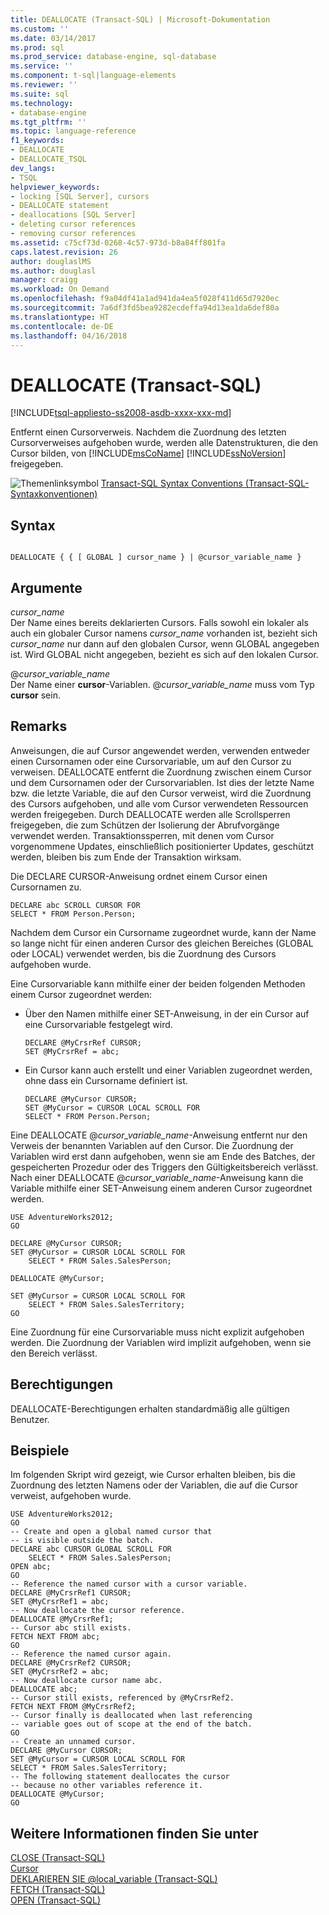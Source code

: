 ```yaml
---
title: DEALLOCATE (Transact-SQL) | Microsoft-Dokumentation
ms.custom: ''
ms.date: 03/14/2017
ms.prod: sql
ms.prod_service: database-engine, sql-database
ms.service: ''
ms.component: t-sql|language-elements
ms.reviewer: ''
ms.suite: sql
ms.technology:
- database-engine
ms.tgt_pltfrm: ''
ms.topic: language-reference
f1_keywords:
- DEALLOCATE
- DEALLOCATE_TSQL
dev_langs:
- TSQL
helpviewer_keywords:
- locking [SQL Server], cursors
- DEALLOCATE statement
- deallocations [SQL Server]
- deleting cursor references
- removing cursor references
ms.assetid: c75cf73d-0268-4c57-973d-b8a84ff801fa
caps.latest.revision: 26
author: douglaslMS
ms.author: douglasl
manager: craigg
ms.workload: On Demand
ms.openlocfilehash: f9a04df41a1ad941da4ea5f028f411d65d7920ec
ms.sourcegitcommit: 7a6df3fd5bea9282ecdeffa94d13ea1da6def80a
ms.translationtype: HT
ms.contentlocale: de-DE
ms.lasthandoff: 04/16/2018
---
```

# <a name="deallocate-transact-sql"></a>DEALLOCATE (Transact-SQL)
[!INCLUDE[tsql-appliesto-ss2008-asdb-xxxx-xxx-md](../../includes/tsql-appliesto-ss2008-asdb-xxxx-xxx-md.md)]

  Entfernt einen Cursorverweis. Nachdem die Zuordnung des letzten Cursorverweises aufgehoben wurde, werden alle Datenstrukturen, die den Cursor bilden, von [!INCLUDE[msCoName](../../includes/msconame-md.md)] [!INCLUDE[ssNoVersion](../../includes/ssnoversion-md.md)] freigegeben.  
  
 ![Themenlinksymbol](../../database-engine/configure-windows/media/topic-link.gif "Topic link icon") [Transact-SQL Syntax Conventions (Transact-SQL-Syntaxkonventionen)](../../t-sql/language-elements/transact-sql-syntax-conventions-transact-sql.md)  
  
## <a name="syntax"></a>Syntax  
  
```  
  
DEALLOCATE { { [ GLOBAL ] cursor_name } | @cursor_variable_name }  
```  
  
## <a name="arguments"></a>Argumente  
 *cursor_name*  
 Der Name eines bereits deklarierten Cursors. Falls sowohl ein lokaler als auch ein globaler Cursor namens *cursor_name* vorhanden ist, bezieht sich *cursor_name* nur dann auf den globalen Cursor, wenn GLOBAL angegeben ist. Wird GLOBAL nicht angegeben, bezieht es sich auf den lokalen Cursor.  
  
 @*cursor_variable_name*  
 Der Name einer **cursor**-Variablen. @*cursor_variable_name* muss vom Typ **cursor** sein.  
  
## <a name="remarks"></a>Remarks  
 Anweisungen, die auf Cursor angewendet werden, verwenden entweder einen Cursornamen oder eine Cursorvariable, um auf den Cursor zu verweisen. DEALLOCATE entfernt die Zuordnung zwischen einem Cursor und dem Cursornamen oder der Cursorvariablen. Ist dies der letzte Name bzw. die letzte Variable, die auf den Cursor verweist, wird die Zuordnung des Cursors aufgehoben, und alle vom Cursor verwendeten Ressourcen werden freigegeben. Durch DEALLOCATE werden alle Scrollsperren freigegeben, die zum Schützen der Isolierung der Abrufvorgänge verwendet werden. Transaktionssperren, mit denen vom Cursor vorgenommene Updates, einschließlich positionierter Updates, geschützt werden, bleiben bis zum Ende der Transaktion wirksam.  
  
 Die DECLARE CURSOR-Anweisung ordnet einem Cursor einen Cursornamen zu.  
  
```  
DECLARE abc SCROLL CURSOR FOR  
SELECT * FROM Person.Person;  
```  
  
 Nachdem dem Cursor ein Cursorname zugeordnet wurde, kann der Name so lange nicht für einen anderen Cursor des gleichen Bereiches (GLOBAL oder LOCAL) verwendet werden, bis die Zuordnung des Cursors aufgehoben wurde.  
  
 Eine Cursorvariable kann mithilfe einer der beiden folgenden Methoden einem Cursor zugeordnet werden:  
  
-   Über den Namen mithilfe einer SET-Anweisung, in der ein Cursor auf eine Cursorvariable festgelegt wird.  
  
    ```  
    DECLARE @MyCrsrRef CURSOR;  
    SET @MyCrsrRef = abc;  
    ```  
  
-   Ein Cursor kann auch erstellt und einer Variablen zugeordnet werden, ohne dass ein Cursorname definiert ist.  
  
    ```  
    DECLARE @MyCursor CURSOR;  
    SET @MyCursor = CURSOR LOCAL SCROLL FOR  
    SELECT * FROM Person.Person;  
    ```  
  
 Eine DEALLOCATE @*cursor_variable_name*-Anweisung entfernt nur den Verweis der benannten Variablen auf den Cursor. Die Zuordnung der Variablen wird erst dann aufgehoben, wenn sie am Ende des Batches, der gespeicherten Prozedur oder des Triggers den Gültigkeitsbereich verlässt. Nach einer DEALLOCATE @*cursor_variable_name*-Anweisung kann die Variable mithilfe einer SET-Anweisung einem anderen Cursor zugeordnet werden.  
  
```  
USE AdventureWorks2012;  
GO  
  
DECLARE @MyCursor CURSOR;  
SET @MyCursor = CURSOR LOCAL SCROLL FOR  
    SELECT * FROM Sales.SalesPerson;  
  
DEALLOCATE @MyCursor;  
  
SET @MyCursor = CURSOR LOCAL SCROLL FOR  
    SELECT * FROM Sales.SalesTerritory;  
GO  
```  
  
 Eine Zuordnung für eine Cursorvariable muss nicht explizit aufgehoben werden. Die Zuordnung der Variablen wird implizit aufgehoben, wenn sie den Bereich verlässt.  
  
## <a name="permissions"></a>Berechtigungen  
 DEALLOCATE-Berechtigungen erhalten standardmäßig alle gültigen Benutzer.  
  
## <a name="examples"></a>Beispiele  
 Im folgenden Skript wird gezeigt, wie Cursor erhalten bleiben, bis die Zuordnung des letzten Namens oder der Variablen, die auf die Cursor verweist, aufgehoben wurde.  
  
```  
USE AdventureWorks2012;  
GO  
-- Create and open a global named cursor that  
-- is visible outside the batch.  
DECLARE abc CURSOR GLOBAL SCROLL FOR  
    SELECT * FROM Sales.SalesPerson;  
OPEN abc;  
GO  
-- Reference the named cursor with a cursor variable.  
DECLARE @MyCrsrRef1 CURSOR;  
SET @MyCrsrRef1 = abc;  
-- Now deallocate the cursor reference.  
DEALLOCATE @MyCrsrRef1;  
-- Cursor abc still exists.  
FETCH NEXT FROM abc;  
GO  
-- Reference the named cursor again.  
DECLARE @MyCrsrRef2 CURSOR;  
SET @MyCrsrRef2 = abc;  
-- Now deallocate cursor name abc.  
DEALLOCATE abc;  
-- Cursor still exists, referenced by @MyCrsrRef2.  
FETCH NEXT FROM @MyCrsrRef2;  
-- Cursor finally is deallocated when last referencing  
-- variable goes out of scope at the end of the batch.  
GO  
-- Create an unnamed cursor.  
DECLARE @MyCursor CURSOR;  
SET @MyCursor = CURSOR LOCAL SCROLL FOR  
SELECT * FROM Sales.SalesTerritory;  
-- The following statement deallocates the cursor  
-- because no other variables reference it.  
DEALLOCATE @MyCursor;  
GO  
```  
  
## <a name="see-also"></a>Weitere Informationen finden Sie unter  
 [CLOSE &#40;Transact-SQL&#41;](../../t-sql/language-elements/close-transact-sql.md)   
 [Cursor](../../relational-databases/cursors.md)   
 [DEKLARIEREN SIE @local_variable &#40;Transact-SQL&#41;](../../t-sql/language-elements/declare-local-variable-transact-sql.md)   
 [FETCH &#40;Transact-SQL&#41;](../../t-sql/language-elements/fetch-transact-sql.md)   
 [OPEN &#40;Transact-SQL&#41;](../../t-sql/language-elements/open-transact-sql.md)  
  
  
